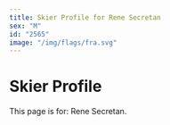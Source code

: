 ```yaml
---
title: Skier Profile for Rene Secretan
sex: "M"
id: "2565"
image: "/img/flags/fra.svg" 
---
```


# Skier Profile

This page is for: Rene Secretan.
    